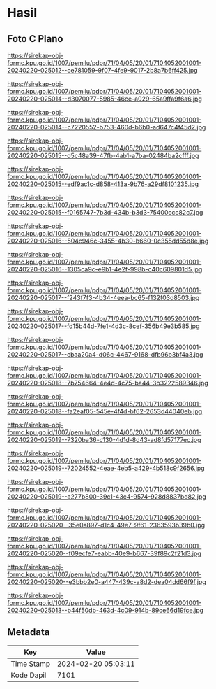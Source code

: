 # Hasil

## Foto C Plano

https://sirekap-obj-formc.kpu.go.id/1007/pemilu/pdpr/71/04/05/20/01/7104052001001-20240220-025012--ce781059-9f07-4fe9-9017-2b8a7b6ff425.jpg

https://sirekap-obj-formc.kpu.go.id/1007/pemilu/pdpr/71/04/05/20/01/7104052001001-20240220-025014--d3070077-5985-46ce-a029-65a9ffa9f6a6.jpg

https://sirekap-obj-formc.kpu.go.id/1007/pemilu/pdpr/71/04/05/20/01/7104052001001-20240220-025014--c7220552-b753-460d-b6b0-ad647c4f45d2.jpg

https://sirekap-obj-formc.kpu.go.id/1007/pemilu/pdpr/71/04/05/20/01/7104052001001-20240220-025015--d5c48a39-47fb-4ab1-a7ba-02484ba2cfff.jpg

https://sirekap-obj-formc.kpu.go.id/1007/pemilu/pdpr/71/04/05/20/01/7104052001001-20240220-025015--edf9ac1c-d858-413a-9b76-a29df8101235.jpg

https://sirekap-obj-formc.kpu.go.id/1007/pemilu/pdpr/71/04/05/20/01/7104052001001-20240220-025015--f0165747-7b3d-434b-b3d3-75400ccc82c7.jpg

https://sirekap-obj-formc.kpu.go.id/1007/pemilu/pdpr/71/04/05/20/01/7104052001001-20240220-025016--504c946c-3455-4b30-b660-0c355dd55d8e.jpg

https://sirekap-obj-formc.kpu.go.id/1007/pemilu/pdpr/71/04/05/20/01/7104052001001-20240220-025016--1305ca9c-e9b1-4e2f-998b-c40c609801d5.jpg

https://sirekap-obj-formc.kpu.go.id/1007/pemilu/pdpr/71/04/05/20/01/7104052001001-20240220-025017--f243f7f3-4b34-4eea-bc65-f132f03d8503.jpg

https://sirekap-obj-formc.kpu.go.id/1007/pemilu/pdpr/71/04/05/20/01/7104052001001-20240220-025017--fd15b44d-7fe1-4d3c-8cef-356b49e3b585.jpg

https://sirekap-obj-formc.kpu.go.id/1007/pemilu/pdpr/71/04/05/20/01/7104052001001-20240220-025017--cbaa20a4-d06c-4467-9168-dfb96b3bf4a3.jpg

https://sirekap-obj-formc.kpu.go.id/1007/pemilu/pdpr/71/04/05/20/01/7104052001001-20240220-025018--7b754664-4e4d-4c75-ba44-3b3222589346.jpg

https://sirekap-obj-formc.kpu.go.id/1007/pemilu/pdpr/71/04/05/20/01/7104052001001-20240220-025018--fa2eaf05-545e-4f4d-bf62-2653d44040eb.jpg

https://sirekap-obj-formc.kpu.go.id/1007/pemilu/pdpr/71/04/05/20/01/7104052001001-20240220-025019--7320ba36-c130-4d1d-8d43-ad8fd57177ec.jpg

https://sirekap-obj-formc.kpu.go.id/1007/pemilu/pdpr/71/04/05/20/01/7104052001001-20240220-025019--72024552-4eae-4eb5-a429-4b518c9f2656.jpg

https://sirekap-obj-formc.kpu.go.id/1007/pemilu/pdpr/71/04/05/20/01/7104052001001-20240220-025019--a277b800-39c1-43c4-9574-928d8837bd82.jpg

https://sirekap-obj-formc.kpu.go.id/1007/pemilu/pdpr/71/04/05/20/01/7104052001001-20240220-025020--35e0a897-d1c4-49e7-9f61-2363593b39b0.jpg

https://sirekap-obj-formc.kpu.go.id/1007/pemilu/pdpr/71/04/05/20/01/7104052001001-20240220-025020--f09ecfe7-eabb-40e9-b667-39f89c2f21d3.jpg

https://sirekap-obj-formc.kpu.go.id/1007/pemilu/pdpr/71/04/05/20/01/7104052001001-20240220-025020--e3bbb2e0-a447-439c-a8d2-dea04dd66f9f.jpg

https://sirekap-obj-formc.kpu.go.id/1007/pemilu/pdpr/71/04/05/20/01/7104052001001-20240220-025013--b44f50db-463d-4c09-914b-89ce66d19fce.jpg


## Metadata

| Key        | Value               |
| ---------- | ------------------- |
| Time Stamp | 2024-02-20 05:03:11 |
| Kode Dapil | 7101                |



